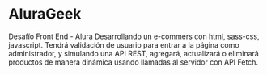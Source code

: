 # AluraGeek
Desafío Front End - Alura
Desarrollando un e-commers con html, sass-css, javascript. Tendrá validación de usuario para entrar a la página como administrador, y simulando
una API REST, agregará, actualizará o eliminará productos de manera dinámica usando llamadas al servidor con API Fetch.
